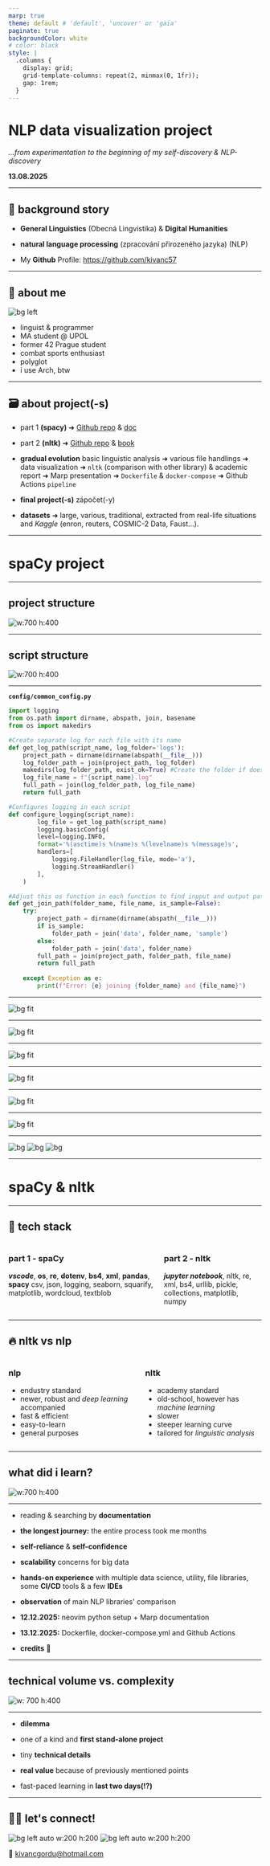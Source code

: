 ```yaml
---
marp: true
theme: default # 'default', 'uncover' or 'gaia'
paginate: true
backgroundColor: white
# color: black
style: |
  .columns {
    display: grid;
    grid-template-columns: repeat(2, minmax(0, 1fr));
    gap: 1rem;
  }
---
```

<!-- _paginate: skip -->
# NLP data visualization project

*...from experimentation to the beginning of my self-discovery & NLP-discovery*

**13.08.2025**

---
## 🧐 background story

- **General Linguistics** (Obecná Lingvistika) & **Digital Humanities**

- **natural language processing** (zpracování přirozeného jazyka) (NLP)

- My **Github** Profile: https://github.com/kivanc57

---
## 👀 about me
![bg left](assets/portrait.png)

- linguist & programmer
- MA student @ UPOL
- former 42 Prague student
- combat sports enthusiast
- polyglot
- i use Arch, btw

---
## 🗃️ about project(-s)
- part 1 **(spacy)** ➜ [Github repo](https://github.com/kivanc57/nlp_data_visualization) & [doc](https://spacy.io/api/doc)

- part 2 **(nltk)** ➜ [Github repo](https://github.com/kivanc57/nlp_data_visualization) & [book](https://www.nltk.org/book/)

- **gradual evolution**
basic linguistic analysis ➜ various file handlings ➜ data visualization ➜ `nltk` (comparison with other library) & academic report ➜ Marp presentation ➜ `Dockerfile` & `docker-compose` ➜ Github Actions `pipeline`

- **final project(-s)** zápočet(-y)

- **datasets** ➜ large, various, traditional, extracted from real-life situations and *Kaggle* (enron, reuters, COSMIC-2 Data, Faust...).

---
<!-- _paginate: skip -->
# spaCy project

---

## project structure

![w:700 h:400](assets/project_structure.png)

---

## script structure

![w:700 h:400](assets/script_structure.png)

---

**`config/common_config.py`**

``` python
import logging
from os.path import dirname, abspath, join, basename
from os import makedirs

#Create separate log for each file with its name 
def get_log_path(script_name, log_folder='logs'):
    project_path = dirname(dirname(abspath(__file__)))
    log_folder_path = join(project_path, log_folder)
    makedirs(log_folder_path, exist_ok=True) #Create the folder if does not exist
    log_file_name = f"{script_name}.log"
    full_path = join(log_folder_path, log_file_name)
    return full_path

#Configures logging in each script
def configure_logging(script_name):
        log_file = get_log_path(script_name)
        logging.basicConfig(
        level=logging.INFO,
        format='%(asctime)s %(name)s %(levelname)s %(message)s',
        handlers=[
            logging.FileHandler(log_file, mode='a'),
            logging.StreamHandler()
        ],
    )

#Adjust this os function in each function to find inpput and output paths
def get_join_path(folder_name, file_name, is_sample=False):
    try:
        project_path = dirname(dirname(abspath(__file__)))
        if is_sample:
            folder_path = join('data', folder_name, 'sample')
        else:
            folder_path = join('data', folder_name)
        full_path = join(project_path, folder_path, file_name)
        return full_path
    
    except Exception as e:
        print(f"Error: {e} joining {folder_name} and {file_name}")

```

---
![bg fit](assets/entity_treemap_excerpt.png)

---
![bg fit](assets/freq_barplot_excerpt.png)

---
![bg fit](assets/len_histogram_excerpt.png)

---

![bg fit](assets/len_violinplot_excerpt.png)

---

![bg fit](assets/pos_cloud_excerpt.png)

---

![bg fit](assets/sentiment_piechart_excerpt.png)

---

![bg](assets/nltk_excerpt_1.png)
![bg](assets/nltk_excerpt_2.png)
![bg](assets/nltk_excerpt_3.png)


---

<!-- _paginate: skip -->
# spaCy & nltk

---
## 🚀 tech stack
<div class="columns">
<div>

### part 1 - spaCy
***vscode***, **os**, **re**, **dotenv**, **bs4**, **xml**, **pandas**, **spacy**
csv, json, logging, seaborn, squarify, matplotlib, wordcloud, textblob

</div>
<div>

### part 2 - nltk
***jupyter notebook***, nltk, re, xml, bs4, urllib, pickle, collections, matplotlib, numpy

</div>
</div>

---

## 🔥 nltk vs nlp
<div class="columns">
<div>

### nlp
- endustry standard
- newer, robust and *deep learning* accompanied
- fast & efficient
- easy-to-learn
- general purposes

</div>
<div>

### nltk
- academy standard
- old-school, however has *machine learning*
- slower
- steeper learning curve
- tailored for *linguistic analysis*

</div>
</div>


---
<!-- _paginate: skip -->
## what did i learn?
![w:700 h:400](https://www.psypost.org/wp-content/uploads/2017/05/psychedelic-enlightenment-brain-mind.jpg)

---
- reading & searching by **documentation**

- **the longest journey:** the entire process took me months 

- **self-reliance** & **self-confidence**

- **scalability** concerns for big data

- **hands-on experience** with multiple data science, utility, file libraries, some **CI/CD** tools & a few **IDEs**

- **observation** of main NLP libraries' comparison

- **12.12.2025:** neovim python setup + Marp documentation

- **13.12.2025:** Dockerfile, docker-compose.yml and Github Actions

- **credits** 🤗

---

## technical volume vs. complexity
<!-- _paginate: skip -->

![w: 700 h:400](https://windes.com/wp-content/uploads/2021/04/3-4.jpg)

---

- **dilemma**

- one of a kind and **first stand-alone project**

- tiny **technical details**

- **real value** because of previously mentioned points

- fast-paced learning in **last two days(!?)**

---
<!-- _paginate: skip -->
## 💼🤝 let's connect!

![bg left auto w:200 h:200](assets/qr_github.png)
![bg left auto w:200 h:200](assets/qr_linkedin.png)

📩 kivancgordu@hotmail.com
